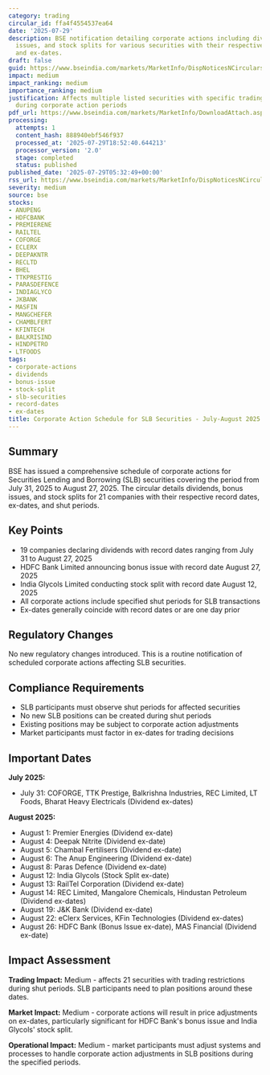 ```yaml
---
category: trading
circular_id: ffa4f4554537ea64
date: '2025-07-29'
description: BSE notification detailing corporate actions including dividends, bonus
  issues, and stock splits for various securities with their respective record dates
  and ex-dates.
draft: false
guid: https://www.bseindia.com/markets/MarketInfo/DispNoticesNCirculars.aspx?Noticeid={ABFA52A7-5866-48BB-93E2-10A7CC94CABF}&noticeno=20250729-1&dt=07/29/2025&icount=1&totcount=71&flag=0
impact: medium
impact_ranking: medium
importance_ranking: medium
justification: Affects multiple listed securities with specific trading restrictions
  during corporate action periods
pdf_url: https://www.bseindia.com/markets/MarketInfo/DownloadAttach.aspx?id=20250729-1&attachedId=a1f41153-c45a-40f7-bbb3-90c8169f6c9c
processing:
  attempts: 1
  content_hash: 888940ebf546f937
  processed_at: '2025-07-29T18:52:40.644213'
  processor_version: '2.0'
  stage: completed
  status: published
published_date: '2025-07-29T05:32:49+00:00'
rss_url: https://www.bseindia.com/markets/MarketInfo/DispNoticesNCirculars.aspx?Noticeid={ABFA52A7-5866-48BB-93E2-10A7CC94CABF}&noticeno=20250729-1&dt=07/29/2025&icount=1&totcount=71&flag=0
severity: medium
source: bse
stocks:
- ANUPENG
- HDFCBANK
- PREMIERENE
- RAILTEL
- COFORGE
- ECLERX
- DEEPAKNTR
- RECLTD
- BHEL
- TTKPRESTIG
- PARASDEFENCE
- INDIAGLYCO
- JKBANK
- MASFIN
- MANGCHEFER
- CHAMBLFERT
- KFINTECH
- BALKRISIND
- HINDPETRO
- LTFOODS
tags:
- corporate-actions
- dividends
- bonus-issue
- stock-split
- slb-securities
- record-dates
- ex-dates
title: Corporate Action Schedule for SLB Securities - July-August 2025
---
```


## Summary

BSE has issued a comprehensive schedule of corporate actions for Securities Lending and Borrowing (SLB) securities covering the period from July 31, 2025 to August 27, 2025. The circular details dividends, bonus issues, and stock splits for 21 companies with their respective record dates, ex-dates, and shut periods.

## Key Points

- 19 companies declaring dividends with record dates ranging from July 31 to August 27, 2025
- HDFC Bank Limited announcing bonus issue with record date August 27, 2025
- India Glycols Limited conducting stock split with record date August 12, 2025
- All corporate actions include specified shut periods for SLB transactions
- Ex-dates generally coincide with record dates or are one day prior

## Regulatory Changes

No new regulatory changes introduced. This is a routine notification of scheduled corporate actions affecting SLB securities.

## Compliance Requirements

- SLB participants must observe shut periods for affected securities
- No new SLB positions can be created during shut periods
- Existing positions may be subject to corporate action adjustments
- Market participants must factor in ex-dates for trading decisions

## Important Dates

**July 2025:**
- July 31: COFORGE, TTK Prestige, Balkrishna Industries, REC Limited, LT Foods, Bharat Heavy Electricals (Dividend ex-dates)

**August 2025:**
- August 1: Premier Energies (Dividend ex-date)
- August 4: Deepak Nitrite (Dividend ex-date)
- August 5: Chambal Fertilisers (Dividend ex-date)
- August 6: The Anup Engineering (Dividend ex-date)
- August 8: Paras Defence (Dividend ex-date)
- August 12: India Glycols (Stock Split ex-date)
- August 13: RailTel Corporation (Dividend ex-date)
- August 14: REC Limited, Mangalore Chemicals, Hindustan Petroleum (Dividend ex-dates)
- August 19: J&K Bank (Dividend ex-date)
- August 22: eClerx Services, KFin Technologies (Dividend ex-dates)
- August 26: HDFC Bank (Bonus Issue ex-date), MAS Financial (Dividend ex-date)

## Impact Assessment

**Trading Impact:** Medium - affects 21 securities with trading restrictions during shut periods. SLB participants need to plan positions around these dates.

**Market Impact:** Medium - corporate actions will result in price adjustments on ex-dates, particularly significant for HDFC Bank's bonus issue and India Glycols' stock split.

**Operational Impact:** Medium - market participants must adjust systems and processes to handle corporate action adjustments in SLB positions during the specified periods.